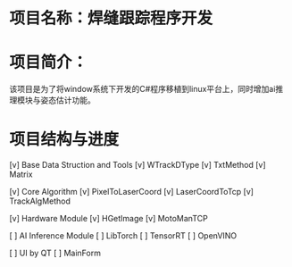 # 项目名称：焊缝跟踪程序开发

# 项目简介：
该项目是为了将window系统下开发的C#程序移植到linux平台上，同时增加ai推理模块与姿态估计功能。

# 项目结构与进度
[v] Base Data Struction and Tools
    [v] WTrackDType
    [v] TxtMethod
    [v] Matrix
    
[v] Core Algorithm
    [v] PixelToLaserCoord
    [v] LaserCoordToTcp
    [v] TrackAlgMethod

[v] Hardware Module
    [v] HGetImage
    [v] MotoManTCP

[ ] AI Inference Module
    [ ] LibTorch
    [ ] TensorRT
    [ ] OpenVINO

[ ] UI by QT
    [ ] MainForm

